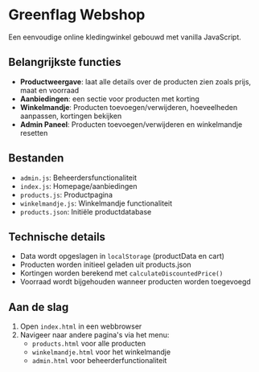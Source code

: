 # Greenflag Webshop

Een eenvoudige online kledingwinkel gebouwd met vanilla JavaScript.

## Belangrijkste functies

-   **Productweergave**: laat alle details over de producten zien zoals prijs, maat en voorraad
-   **Aanbiedingen**: een sectie voor producten met korting
-   **Winkelmandje**: Producten toevoegen/verwijderen, hoeveelheden aanpassen, kortingen bekijken
-   **Admin Paneel**: Producten toevoegen/verwijderen en winkelmandje resetten

## Bestanden

-   `admin.js`: Beheerdersfunctionaliteit
-   `index.js`: Homepage/aanbiedingen
-   `products.js`: Productpagina
-   `winkelmandje.js`: Winkelmandje functionaliteit
-   `products.json`: Initiële productdatabase

## Technische details

-   Data wordt opgeslagen in `localStorage` (productData en cart)
-   Producten worden initieel geladen uit products.json
-   Kortingen worden berekend met `calculateDiscountedPrice()`
-   Voorraad wordt bijgehouden wanneer producten worden toegevoegd

## Aan de slag

1. Open `index.html` in een webbrowser
2. Navigeer naar andere pagina's via het menu:
    - `products.html` voor alle producten
    - `winkelmandje.html` voor het winkelmandje
    - `admin.html` voor beheerderfunctionaliteit
